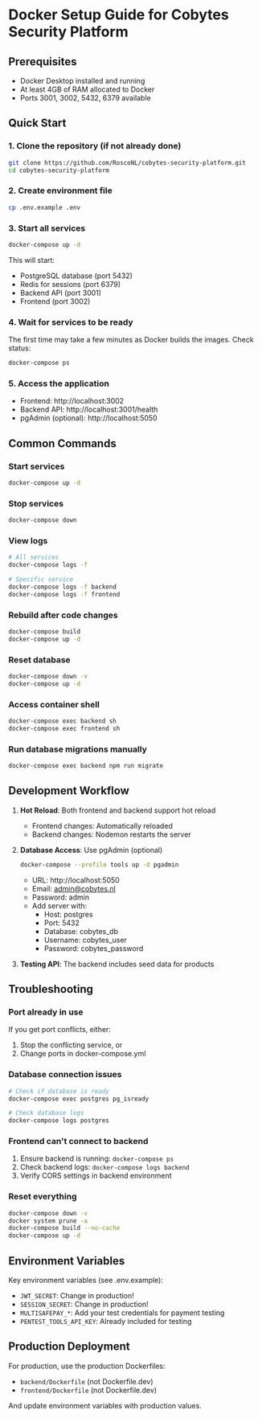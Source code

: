 # Docker Setup Guide for Cobytes Security Platform

## Prerequisites
- Docker Desktop installed and running
- At least 4GB of RAM allocated to Docker
- Ports 3001, 3002, 5432, 6379 available

## Quick Start

### 1. Clone the repository (if not already done)
```bash
git clone https://github.com/RoscoNL/cobytes-security-platform.git
cd cobytes-security-platform
```

### 2. Create environment file
```bash
cp .env.example .env
```

### 3. Start all services
```bash
docker-compose up -d
```

This will start:
- PostgreSQL database (port 5432)
- Redis for sessions (port 6379)
- Backend API (port 3001)
- Frontend (port 3002)

### 4. Wait for services to be ready
The first time may take a few minutes as Docker builds the images. Check status:
```bash
docker-compose ps
```

### 5. Access the application
- Frontend: http://localhost:3002
- Backend API: http://localhost:3001/health
- pgAdmin (optional): http://localhost:5050

## Common Commands

### Start services
```bash
docker-compose up -d
```

### Stop services
```bash
docker-compose down
```

### View logs
```bash
# All services
docker-compose logs -f

# Specific service
docker-compose logs -f backend
docker-compose logs -f frontend
```

### Rebuild after code changes
```bash
docker-compose build
docker-compose up -d
```

### Reset database
```bash
docker-compose down -v
docker-compose up -d
```

### Access container shell
```bash
docker-compose exec backend sh
docker-compose exec frontend sh
```

### Run database migrations manually
```bash
docker-compose exec backend npm run migrate
```

## Development Workflow

1. **Hot Reload**: Both frontend and backend support hot reload
   - Frontend changes: Automatically reloaded
   - Backend changes: Nodemon restarts the server

2. **Database Access**: Use pgAdmin (optional)
   ```bash
   docker-compose --profile tools up -d pgadmin
   ```
   - URL: http://localhost:5050
   - Email: admin@cobytes.nl
   - Password: admin
   - Add server with:
     - Host: postgres
     - Port: 5432
     - Database: cobytes_db
     - Username: cobytes_user
     - Password: cobytes_password

3. **Testing API**: The backend includes seed data for products

## Troubleshooting

### Port already in use
If you get port conflicts, either:
1. Stop the conflicting service, or
2. Change ports in docker-compose.yml

### Database connection issues
```bash
# Check if database is ready
docker-compose exec postgres pg_isready

# Check database logs
docker-compose logs postgres
```

### Frontend can't connect to backend
1. Ensure backend is running: `docker-compose ps`
2. Check backend logs: `docker-compose logs backend`
3. Verify CORS settings in backend environment

### Reset everything
```bash
docker-compose down -v
docker system prune -a
docker-compose build --no-cache
docker-compose up -d
```

## Environment Variables

Key environment variables (see .env.example):
- `JWT_SECRET`: Change in production!
- `SESSION_SECRET`: Change in production!
- `MULTISAFEPAY_*`: Add your test credentials for payment testing
- `PENTEST_TOOLS_API_KEY`: Already included for testing

## Production Deployment

For production, use the production Dockerfiles:
- `backend/Dockerfile` (not Dockerfile.dev)
- `frontend/Dockerfile` (not Dockerfile.dev)

And update environment variables with production values.